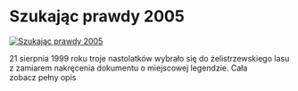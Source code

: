Szukając prawdy 2005 
=============
[![Szukając prawdy 2005 ](http://vidos.pl/images/player.gif)](http://vidos.pl/szukajac-prawdy-2005)

 21 sierpnia 1999 roku troje nastolatków wybrało się do żelistrzewskiego lasu z zamiarem nakręcenia dokumentu o miejscowej legendzie. Cała zobacz pełny opis
